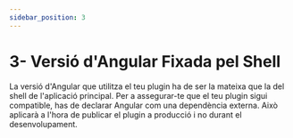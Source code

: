 ```yaml
---
sidebar_position: 3
---
```


# 3- Versió d'Angular Fixada pel Shell

La versió d'Angular que utilitza el teu plugin ha de ser la mateixa que la del shell de l'aplicació principal. Per a assegurar-te que el teu plugin sigui compatible, has de declarar Angular com una dependència externa. Això aplicarà a l'hora de publicar el plugin a producció i no durant el desenvolupament.